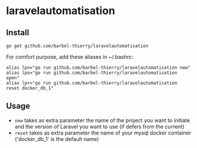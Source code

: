 # laravelautomatisation

## Install

```
go get github.com/barbel-thierry/laravelautomatisation
```

For comfort purpose, add these aliases in ~/.bashrc:

```
alias lpn="go run github.com/barbel-thierry/laravelautomatisation new"
alias lpo="go run github.com/barbel-thierry/laravelautomatisation open"
alias lpr="go run github.com/barbel-thierry/laravelautomatisation reset docker_db_1"
```

## Usage

* `new` takes as extra parameter the name of the project you want to initiate and the version of Laravel you want to use (if defers from the current)
* `reset` takes as extra parameter the name of your mysql docker container ('docker_db_1' is the default name)